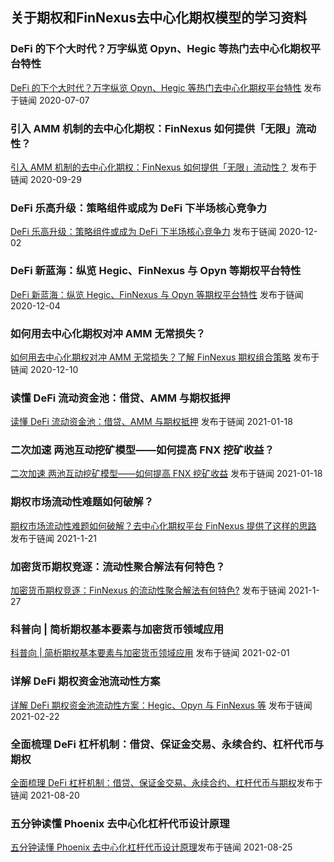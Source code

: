 ## 关于期权和FinNexus去中心化期权模型的学习资料

### DeFi 的下个大时代？万字纵览 Opyn、Hegic 等热门去中心化期权平台特性
[DeFi 的下个大时代？万字纵览 Opyn、Hegic 等热门去中心化期权平台特性](https://www.chainnews.com/articles/143496513402.htm) 发布于链闻 2020-07-07

### 引入 AMM 机制的去中心化期权：FinNexus 如何提供「无限」流动性？
[引入 AMM 机制的去中心化期权：FinNexus 如何提供「无限」流动性？](https://www.chainnews.com/articles/415331245914.htm) 发布于链闻 2020-09-29

### DeFi 乐高升级：策略组件或成为 DeFi 下半场核心竞争力
[DeFi 乐高升级：策略组件或成为 DeFi 下半场核心竞争力](https://www.chainnews.com/articles/890266540055.htm) 发布于链闻 2020-12-02

### DeFi 新蓝海：纵览 Hegic、FinNexus 与 Opyn 等期权平台特性
[DeFi 新蓝海：纵览 Hegic、FinNexus 与 Opyn 等期权平台特性](https://www.chainnews.com/articles/166585106143.htm) 发布于链闻 2020-12-04

### 如何用去中心化期权对冲 AMM 无常损失？
[如何用去中心化期权对冲 AMM 无常损失？了解 FinNexus 期权组合策略](https://www.chainnews.com/articles/633129185434.htm) 发布于链闻 2020-12-10

### 读懂 DeFi 流动资金池：借贷、AMM 与期权抵押
[读懂 DeFi 流动资金池：借贷、AMM 与期权抵押](https://www.chainnews.com/articles/661816287174.htm) 发布于链闻 2021-01-18

### 二次加速 两池互动挖矿模型——如何提高 FNX 挖矿收益？
[二次加速 两池互动挖矿模型——如何提高 FNX 挖矿收益](https://www.chainnews.com/articles/546371037781.htm) 发布于链闻 2021-01-18

### 期权市场流动性难题如何破解？
[期权市场流动性难题如何破解？去中心化期权平台 FinNexus 提供了这样的思路](https://www.chainnews.com/articles/060659182386.htm) 发布于链闻 2021-1-21

### 加密货币期权竞逐：流动性聚合解法有何特色？
[加密货币期权竞逐：FinNexus 的流动性聚合解法有何特色?](https://www.chainnews.com/articles/091863654556.htm) 发布于链闻 2021-1-27

### 科普向 | 简析期权基本要素与加密货币领域应用
[科普向 | 简析期权基本要素与加密货币领域应用](https://www.chainnews.com/articles/370352930435.htm) 发布于链闻 2021-02-01

### 详解 DeFi 期权资金池流动性方案

[详解 DeFi 期权资金池流动性方案：Hegic、Opyn 与 FinNexus 等](https://www.chainnews.com/articles/004061813429.htm) 发布于链闻 2021-02-22

### 全面梳理 DeFi 杠杆机制：借贷、保证金交易、永续合约、杠杆代币与期权

[全面梳理 DeFi 杠杆机制：借贷、保证金交易、永续合约、杠杆代币与期权](https://www.chainnews.com/articles/413402185699.htm)发布于链闻 2021-08-20

### 五分钟读懂 Phoenix 去中心化杠杆代币设计原理
[五分钟读懂 Phoenix 去中心化杠杆代币设计原理](https://www.chainnews.com/articles/443322645851.htm)发布于链闻 2021-08-25
